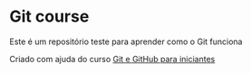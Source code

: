 # Git course

Este é um repositório teste para aprender como o Git funciona

Criado com ajuda do curso [Git e GitHub para iniciantes](https://www.udemy.com/git-e-github-para-iniciantes/learn/v4/content)
